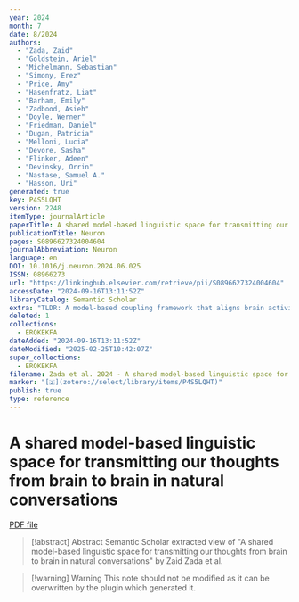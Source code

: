 ```yaml
---
year: 2024
month: 7
date: 8/2024
authors:
  - "Zada, Zaid"
  - "Goldstein, Ariel"
  - "Michelmann, Sebastian"
  - "Simony, Erez"
  - "Price, Amy"
  - "Hasenfratz, Liat"
  - "Barham, Emily"
  - "Zadbood, Asieh"
  - "Doyle, Werner"
  - "Friedman, Daniel"
  - "Dugan, Patricia"
  - "Melloni, Lucia"
  - "Devore, Sasha"
  - "Flinker, Adeen"
  - "Devinsky, Orrin"
  - "Nastase, Samuel A."
  - "Hasson, Uri"
generated: true
key: P4S5LQHT
version: 2248
itemType: journalArticle
paperTitle: A shared model-based linguistic space for transmitting our thoughts from brain to brain in natural conversations
publicationTitle: Neuron
pages: S0896627324004604
journalAbbreviation: Neuron
language: en
DOI: 10.1016/j.neuron.2024.06.025
ISSN: 08966273
url: "https://linkinghub.elsevier.com/retrieve/pii/S0896627324004604"
accessDate: "2024-09-16T13:11:52Z"
libraryCatalog: Semantic Scholar
extra: "TLDR: A model-based coupling framework that aligns brain activity in both speaker and listener to a shared embedding space from a large language model (LLM) is developed, indicating that the contextual embeddings learned by LLMs can serve as an explicit numerical model of the shared, context-rich meaning space humans use to communicate their thoughts to one another."
deleted: 1
collections:
  - ERQKEKFA
dateAdded: "2024-09-16T13:11:52Z"
dateModified: "2025-02-25T10:42:07Z"
super_collections:
  - ERQKEKFA
filename: Zada et al. 2024 - A shared model-based linguistic space for transmitting our thoughts from brain to brain in natural conversations.pdf
marker: "[🇿](zotero://select/library/items/P4S5LQHT)"
publish: true
type: reference
---
```

# A shared model-based linguistic space for transmitting our thoughts from brain to brain in natural conversations

[PDF file](/Papers/PDFs/Zada%20et%20al.%202024%20-%20A%20shared%20model-based%20linguistic%20space%20for%20transmitting%20our%20thoughts%20from%20brain%20to%20brain%20in%20natural%20conversations.pdf)

> [!abstract] Abstract
> Semantic Scholar extracted view of "A shared model-based linguistic space for transmitting our thoughts from brain to brain in natural conversations" by Zaid Zada et al.

>[!warning] Warning
> This note should not be modified as it can be overwritten by the plugin which generated it.

